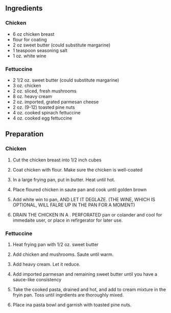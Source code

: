 ## Ingredients

### Chicken
* 6 oz chicken breast
* flour for coating
* 2 oz sweet butter (could substitute margarine)
* 1 teaspoon seasoning salt
* 1 oz. white wine

### Fettuccine
* 2 1/2 oz. sweet butter (could substitute margarine)
* 3 oz. chicken
* 2 oz. sliced, fresh mushrooms
* 8 oz. heavy cream
* 2 oz. imported, grated parmesan cheese
* 2 oz. (9-12) toasted pine nuts
* 4 oz. cooked spinach fettuccine
* 4 oz. cooked egg fettuccine

## Preparation

### Chicken

1. Cut the chicken breast into 1/2 inch cubes

2. Coat chicken with flour. Make sure the chicken is well-coated

3. In a large frying pan, put in butter. Heat until hot.

4. Place floured chicken in saute pan and cook until golden brown

5. Add white win to pan, AND LET IT DEGLAZE. (THE WINE, WHICH IS OPTIONAL, WILL FALRE UP IN THE PAN FOR A MOMENT)

6. DRAIN THE CHICKEN IN A . PERFORATED pan or colander and cool for immedaite user, or place in refirgerator for later use.

### Fettuccine

1. Heat frying pan with 1/2 oz. sweet butter

2. Add chicken and mushrooms. Saute until warm.

3. Add heavy cream. Let it reduce.

4. Add imported parmesan and remaining sweet butter until you have a sauce-like consistency

5. Take the cooked pasta, drained and hot, and add to cream mixture in the fryin pan. Toss until ingrdients are thoroughly mixed.

6. Place ina pasta bowl and garnish with toasted pine nuts.

